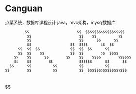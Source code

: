 # Canguan
点菜系统，数据库课程设计
java，mvc架构，mysql数据库

             $$                      $$  $$$$$$$$$$$$$$$$$$    
              $$                      $$    $$          $$      
              $$                      $$      $$      $$        
              $$                  $$  $$$$      $$  $$          
          $$  $$  $$              $$  $$  $$      $$            
          $$  $$    $$            $$  $$        $$  $$$$        
        $$    $$      $$        $$    $$    $$$$        $$$$$$  
        $$    $$        $$            $$$$$$      $$      $$    
      $$      $$          $$          $$          $$            
    $$        $$          $$          $$  $$$$$$$$$$$$$$$$$$    
  $$          $$                      $$          $$            
              $$                      $$          $$            
              $$                      $$          $$      $$    
          $$  $$                      $$$$$$$$$$$$$$$$$$$$$$$$  
            $$                        $$                        
